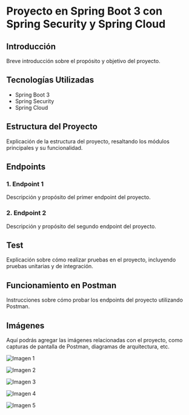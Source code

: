 # Proyecto en Spring Boot 3 con Spring Security y Spring Cloud

## Introducción
Breve introducción sobre el propósito y objetivo del proyecto.

## Tecnologías Utilizadas
- Spring Boot 3
- Spring Security
- Spring Cloud

## Estructura del Proyecto
Explicación de la estructura del proyecto, resaltando los módulos principales y su funcionalidad.

## Endpoints
### 1. Endpoint 1
Descripción y propósito del primer endpoint del proyecto.

### 2. Endpoint 2
Descripción y propósito del segundo endpoint del proyecto.

## Test
Explicación sobre cómo realizar pruebas en el proyecto, incluyendo pruebas unitarias y de integración.

## Funcionamiento en Postman
Instrucciones sobre cómo probar los endpoints del proyecto utilizando Postman.

## Imágenes
Aquí podrás agregar las imágenes relacionadas con el proyecto, como capturas de pantalla de Postman, diagramas de arquitectura, etc.

![Imagen 1](./images/imagen1.png)

![Imagen 2](./images/imagen2.png)

![Imagen 3](./images/imagen3.png)

![Imagen 4](./images/imagen4.png)

![Imagen 5](./images/imagen5.png)
